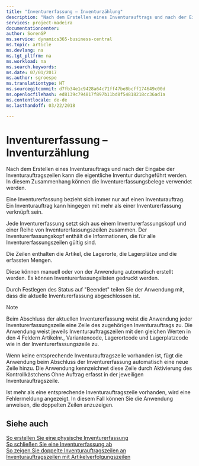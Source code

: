 ```yaml
---
title: "Inventurerfassung – Inventurzählung"
description: "Nach dem Erstellen eines Inventurauftrags und nach der Eingabe der Inventurauftragszeilen kann die eigentliche Inventur durchgeführt werden. In diesem Zusammenhang können die Inventurerfassungsbelege verwendet werden."
services: project-madeira
documentationcenter: 
author: SorenGP
ms.service: dynamics365-business-central
ms.topic: article
ms.devlang: na
ms.tgt_pltfrm: na
ms.workload: na
ms.search.keywords: 
ms.date: 07/01/2017
ms.author: sgroespe
ms.translationtype: HT
ms.sourcegitcommit: d7fb34e1c9428a64c71ff47be8bcff174649c00d
ms.openlocfilehash: ed8139c794817f897b11bd8f54818218cc36ad1a
ms.contentlocale: de-de
ms.lasthandoff: 03/22/2018

---
```

# <a name="physical-inventory-recording---counting-physical-inventory"></a>Inventurerfassung – Inventurzählung
Nach dem Erstellen eines Inventurauftrags und nach der Eingabe der Inventurauftragszeilen kann die eigentliche Inventur durchgeführt werden. In diesem Zusammenhang können die Inventurerfassungsbelege verwendet werden.  

Eine Inventurerfassung bezieht sich immer nur auf einen Inventurauftrag. Ein Inventurauftrag kann hingegen mit mehr als einer Inventurerfassung verknüpft sein.  

Jede Inventurerfassung setzt sich aus einem Inventurerfassungskopf und einer Reihe von Inventurerfassungszeilen zusammen. Der Inventurerfassungskopf enthält die Informationen, die für alle Inventurerfassungszeilen gültig sind.  

Die Zeilen enthalten die Artikel, die Lagerorte, die Lagerplätze und die erfassten Mengen.  

Diese können manuell oder von der Anwendung automatisch erstellt werden. Es können Inventurerfassungslisten gedruckt werden.  

Durch Festlegen des Status auf "Beendet" teilen Sie der Anwendung mit, dass die aktuelle Inventurerfassung abgeschlossen ist.  

> [!NOTE]  
>  Beim Abschluss der aktuellen Inventurerfassung weist die Anwendung jeder Inventurerfassungszeile eine Zeile des zugehörigen Inventurauftrags zu. Die Anwendung weist jeweils Inventurauftragszeilen mit den gleichen Werten in den 4 Feldern  Artikelnr.,  Variantencode,  Lagerortcode und  Lagerplatzcode wie in der Inventurerfassungszeile zu.  
>   
>  Wenn keine entsprechende Inventurauftragszeile vorhanden ist, fügt die Anwendung beim Abschluss der Inventurerfassung automatisch eine neue Zeile hinzu. Die Anwendung kennzeichnet diese Zeile durch Aktivierung des Kontrollkästchens Ohne Auftrag erfasst in der jeweiligen Inventurauftragszeile.  
>   
>  Ist mehr als eine entsprechende Inventurauftragszeile vorhanden, wird eine Fehlermeldung angezeigt. In diesem Fall können Sie die Anwendung anweisen, die doppelten Zeilen anzuzeigen.  

## <a name="see-also"></a>Siehe auch  
 [So erstellen Sie eine physische Inventurerfassung](how-to-create-a-physical-inventory-recording.md)   
 [So schließen Sie eine Inventurerfassung ab](how-to-finish-a-physical-inventory-recording.md)   
 [So zeigen Sie doppelte Inventurauftragszeilen an](how-to-view-duplicate-physical-inventory-order-lines.md)   
 [Inventurauftragszeilen mit Artikelverfolgungszeilen](physical-inventory-order-lines-with-item-tracking-lines.md)

